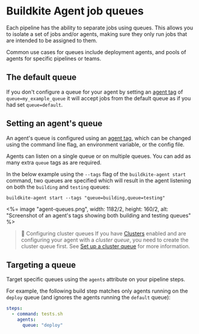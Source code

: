 # Buildkite Agent job queues

Each pipeline has the ability to separate jobs using queues. This allows you to isolate a set of jobs and/or agents, making sure they only run jobs that are intended to be assigned to them.

Common use cases for queues include deployment agents, and pools of agents for specific pipelines or teams.


## The default queue

If you don't configure a queue for your agent by setting an [agent tag](/docs/agent/v3/cli-start#setting-tags) of `queue=my_example_queue` it will accept jobs from the default queue as if you had set `queue=default`.

## Setting an agent's queue

An agent's queue is configured using an [agent tag](/docs/agent/v3/cli-start#setting-tags), which can be changed using the command line flag, an environment variable, or the config file.

Agents can listen on a single queue or on multiple queues. You can add as many extra `queue` tags as are required.

In the below example using the `--tags` flag of the `buildkite-agent start` command, two queues are specified which will result in the agent listening on both the `building` and `testing` queues:

```
buildkite-agent start --tags "queue=building,queue=testing"
```

<%= image "agent-queues.png", width: 1182/2, height: 160/2, alt: "Screenshot of an agent's tags showing both building and testing queues" %>

>🚧 Configuring cluster queues
>If you have [Clusters](/docs/agent/clusters) enabled and are configuring your agent with a _cluster queue_, you need to create the cluster queue first. See [Set up a cluster queue](/docs/agent/clusters#set-up-a-cluster-set-up-queues) for more information.

## Targeting a queue

Target specific queues using the `agents` attribute on your pipeline steps.

For example, the following build step matches only agents running on the `deploy` queue (and ignores the agents running the `default` queue):

```yaml
steps:
  - command: tests.sh
    agents:
      queue: "deploy"
```
